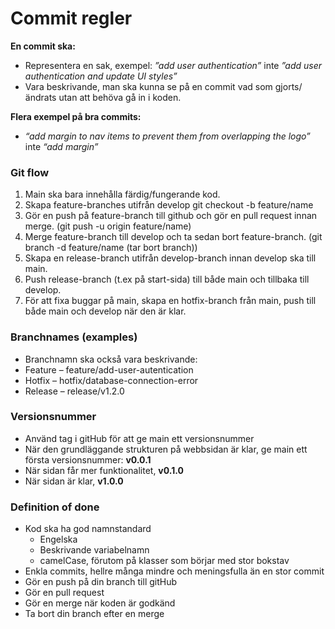 # Commit regler 

**En commit ska:**
* Representera en sak, exempel: *”add user authentication”* inte *”add user authentication and update UI styles”* 
* Vara beskrivande, man ska kunna se på en commit vad som gjorts/ändrats utan att behöva gå in i koden. 

**Flera exempel på bra commits:** 
* *“add margin to nav items to prevent them from overlapping the logo”* inte *“add margin”* 

### Git flow 
1. Main ska bara innehålla färdig/fungerande kod. 
2. Skapa feature-branches utifrån develop git checkout -b feature/name	 
3. Gör en push på feature-branch till github och gör en pull request innan merge. (git push -u origin feature/name)
4. Merge feature-branch till develop och ta sedan bort feature-branch. (git branch -d feature/name (tar bort branch)) 
5. Skapa en release-branch utifrån develop-branch innan develop ska till main. 
6. Push release-branch (t.ex på start-sida) till både main och tillbaka till develop. 
7. För att fixa buggar på main, skapa en hotfix-branch från main, push till både main och develop när den är klar. 

### Branchnames (examples) 

* Branchnamn ska också vara beskrivande: 
* Feature – feature/add-user-autentication 
* Hotfix – hotfix/database-connection-error 
* Release – release/v1.2.0 

### Versionsnummer 

* Använd tag i gitHub för att ge main ett versionsnummer 
* När den grundläggande strukturen på webbsidan är klar, ge main ett första versionsnummer: **v0.0.1**
* När sidan får mer funktionalitet, **v0.1.0**
* När sidan är klar, **v1.0.0** 

### Definition of done 

* Kod ska ha god namnstandard 
  * Engelska 
  * Beskrivande variabelnamn 
  * camelCase, förutom på klasser som börjar med stor bokstav 
* Enkla commits, hellre många mindre och meningsfulla än en stor commit 
* Gör en push på din branch till gitHub  
* Gör en pull request 
* Gör en merge när koden är godkänd 
* Ta bort din branch efter en merge 


